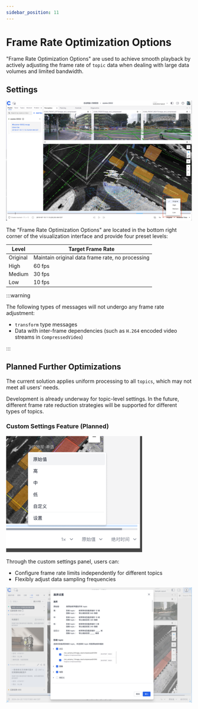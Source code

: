 ```yaml
---
sidebar_position: 11
---
```


# Frame Rate Optimization Options

"Frame Rate Optimization Options" are used to achieve smooth playback by actively adjusting the frame rate of `topic` data when dealing with large data volumes and limited bandwidth.

## Settings

![Frame rate settings interface](./img/4-6-frame-settings.png)

The "Frame Rate Optimization Options" are located in the bottom right corner of the visualization interface and provide four preset levels:

| Level    | Target Frame Rate                                |
| -------- | ------------------------------------------------ |
| Original | Maintain original data frame rate, no processing |
| High     | 60 fps                                           |
| Medium   | 30 fps                                           |
| Low      | 10 fps                                           |

:::warning

The following types of messages will not undergo any frame rate adjustment:

- `transform` type messages
- Data with inter-frame dependencies (such as `H.264` encoded video streams in `CompressedVideo`)

:::

## Planned Further Optimizations

The current solution applies uniform processing to all `topics`, which may not meet all users' needs.

Development is already underway for topic-level settings. In the future, different frame rate reduction strategies will be supported for different types of topics.

### Custom Settings Feature (Planned)

![Custom settings entry](./img/4-6-setting-per-topic-option.png)

Through the custom settings panel, users can:

- Configure frame rate limits independently for different topics
- Flexibly adjust data sampling frequencies

![Custom settings interface](./img/4-6-setting-per-topic-panel.png)
